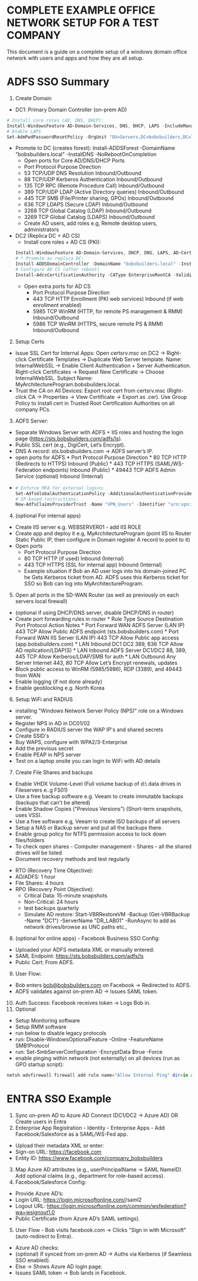 # COMPLETE EXAMPLE OFFICE NETWORK SETUP FOR A TEST COMPANY

This document is a guide on a complete setup of a windows domain office network with users
and apps and how they are all setup.

# ADFS SSO Summary
1. Create Domain 
  * DC1: Primary Domain Controller (on-prem AD) 
  ```powershell 
  # Install core roles (AD, DNS, DHCP):
  Install-WindowsFeature AD-Domain-Services, DNS, DHCP, LAPS -IncludeManagementTools
  # Enable LAPS
  Set-AdmPwdPasswordResetPolicy -OrgUnit "OU=Servers,DC=bobsbuilders,DC=local"
  ```
  * Promote to DC (creates forest): Install-ADDSForest -DomainName "bobsbuilders.local" -InstallDNS -NoRebootOnCompletion
      * Open ports for Core AD/DNS/DHCP Ports
      * Port	Protocol	Purpose	Direction
      * 53	TCP/UDP	DNS Resolution	Inbound/Outbound
      * 88	TCP/UDP	Kerberos Authentication	Inbound/Outbound
      * 135	TCP	RPC (Remote Procedure Call)	Inbound/Outbound
      * 389	TCP/UDP	LDAP (Active Directory queries)	Inbound/Outbound
      * 445	TCP	SMB (File/Printer sharing, GPOs)	Inbound/Outbound
      * 636	TCP	LDAPS (Secure LDAP)	Inbound/Outbound
      * 3268	TCP	Global Catalog (LDAP)	Inbound/Outbound
      * 3269	TCP	Global Catalog (LDAPS)	Inbound/Outbound
     * Create AD users, add roles e.g, Remote desktop users, administrators
  * DC2 (Replica DC + AD CS)
     * Install core roles + AD CS (PKI): 
     ```powershell 
     Install-WindowsFeature AD-Domain-Services, DHCP, DNS, LAPS, AD-Certificate -IncludeManagementTools
     # * Promote as replica DC: 
     Install-ADDSDomainController -DomainName "bobsbuilders.local" -InstallDNS -NoRebootOnCompletion
     # Configure AD CS (after reboot)
     Install-AdcsCertificationAuthority -CAType EnterpriseRootCA -ValidityPeriod Years 5 -CryptoProviderName "RSA#Microsoft Software Key Storage Provider" -KeyLength 2048
     ```
     * Open extra ports for AD CS
          * Port	Protocol	Purpose	Direction
          * 443	TCP	HTTP Enrollment (PKI web services)	Inbound (if web enrollment enabled)
          * 5985	TCP	WinRM (HTTP, for remote PS management & RMM)	Inbound/Outbound
          * 5986	TCP	WinRM (HTTPS, secure remote PS & RMM)	Inbound/Outbound
2. Setup Certs
  * Issue SSL Cert for Internal Apps: Open certsrv.msc on DC2 → Right-click Certificate Templates → Duplicate Web Server template. Name: InternalWebSSL → Enable Client Authentication + Server Authentication. Right-click Certificates → Request New Certificate → Choose InternalWebSSL. Subject Name: MyArchitectureProgram.bobsbuilders.local.
  * Trust the CA on All Devices: Export root cert from certsrv.msc (Right-click CA → Properties → View Certificate → Export as .cer). Use Group Policy to Install cert in Trusted Root Certification Authorities on all company PCs.
3. ADFS Server:
  * Separate Windows Server with ADFS + IIS roles and hosting the login page (https://sts.bobsbuilders.com/adfs/ls).
  * Public SSL cert (e.g., DigiCert, Let’s Encrypt).
  * DNS A record: sts.bobsbuilders.com → ADFS server’s IP.
   * open ports for ADFS
          * Port	Protocol	Purpose	Direction
          * 80	TCP	HTTP (Redirects to HTTPS)	Inbound (Public)
          * 443	TCP	HTTPS (SAML/WS-Federation endpoints)	Inbound (Public)
          * 49443	TCP	ADFS Admin Service (optional)	Inbound (Internal)
  * 
    ```powershell
    # Enforce MFA for external logins: 
    Set-AdfsGlobalAuthenticationPolicy -AdditionalAuthenticationProvider "AzureMfa" -ClientAuthenticationMethods "Primary, Secondary"
    # IP-based restrictions:
    New-AdfsClaimsProviderTrust -Name "VPN_Users" -Identifier "urn:vpn:users" -AllowedAuthenticationTypes "All"
    ```
4. (optional For internal apps) 
 * Create IIS server e.g. WEBSERVER01 - add IIS ROLE
 * Create app and deploy it e.g, MyArchitectureProgram (point IIS to Router Static Public IP, then configure in Domain        register A record to point to it)
 * Open ports
    * Port	Protocol	Purpose	Direction
    * 80	TCP	HTTP (if used)	Inbound (Internal)
    * 443	TCP	HTTPS (SSL for internal app)	Inbound (Internal)
    * Example situation if Bob an AD user logs into his domain-joined PC he Gets Kerberos ticket from AD.
      ADFS uses this Kerberos ticket for SSO so Bob can log into MyArchitectureProgram.
5. Open all ports in the SD-WAN Router (as well as previously on each servers local firewall)
  * (optional if using DHCP/DNS server, disable DHCP/DNS in router)
   * Create port forwarding rules in router
    * Rule Type	Source	Destination	Port	Protocol	Action	Notes
    * Port Forward	WAN	ADFS Server (LAN IP)	443	TCP	Allow	Public ADFS endpoint (sts.bobsbuilders.com)
    * Port Forward	WAN	IIS Server (LAN IP)	443	TCP	Allow	Public app access (app.bobsbuilders.com)
    * LAN Inbound	DC1	DC2	389, 636	TCP	Allow	AD replication/LDAP(S)
    * LAN Inbound	ADFS Server	DC1/DC2	88, 389, 445	TCP	Allow	Kerberos/LDAP/SMB for auth
    * LAN Outbound	Any Server	Internet	443, 80	TCP	Allow	Let’s Encrypt renewals, updates
  * Block public access to WinRM (5985/5986), RDP (3389), and 49443 from WAN
  * Enable logging (if not done already)
  * Enable geoblocking e.g. North Korea
6. Setup WiFi and RADIUS
  * installing "Windows Network Server Policy (NPS)" role on a Windows server.
  * Register NPS in AD in DC01/02
  * Configure in RADIUS server the WAP IP's and shared secrets
  * Create SSID's
  * Buy WAPS, configure with WPA2/3-Enterprise
  * Add the previous secret
  * Enable PEAP in NPS server
  * Test on a laptop onsite you can login to WiFi with AD details
7. Create File Shares and backups
 * Enable VHDX Volume-Level (Full volume backup of d:\ data drives in Fileservers e..g FS01)
 * Use a free backup software e.g. Veeam to create immutable backups (backups that can't be altered)
 * Enable Shadow Copies ("Previous Versions") (Short-term snapshots, uses VSS).
 * Use a free software e.g, Veeam to create ISO backups of all servers
 * Setup a NAS or Backup server and put all the backups there.
 * Enable group policy for NTFS permission access to lock down files/folders
 * To check open shares - Computer management - Shares - all the shared drives will be listed
  * Document recovery methods and test regularly
  - RTO (Recovery Time Objective):  
  - AD/ADFS: 1 hour  
  - File Shares: 4 hours  
- RPO (Recovery Point Objective):  
  - Critical Data: 15-minute snapshots  
  - Non-Critical: 24 hours  
  * test backups quarterly
  * Simulate AD restore: Start-VBRRestoreVM -Backup (Get-VBRBackup -Name "DC1") -ServerName "DR_LAB01" -RunAsync
to add as network drives/browse as UNC paths etc.,
8. (optional for online apps) - Facebook Business SSO Config:
  * Uploaded your ADFS metadata XML or manually entered:
  * SAML Endpoint: https://sts.bobsbuilders.com/adfs/ls
  * Public Cert: From ADFS.
9. User Flow:
  * Bob enters bob@bobsbuilders.com on Facebook → Redirected to ADFS.
  * ADFS validates against on-prem AD → Issues SAML token.
10. Auth Success: Facebook receives token → Logs Bob in.
11. Optional
 * Setup Monitoring software
 * Setup RMM software
 * run below to disable legacy protocols
 * run: Disable-WindowsOptionalFeature -Online -FeatureName SMB1Protocol
 * run: Set-SmbServerConfiguration -EncryptData $true -Force
 * enable pinging within network (not externally) on all devices (run as GPO startup script):
  ```powershell 
  netsh advfirewall firewall add rule name="Allow Internal Ping" dir=in action=allow protocol=icmpv4:8,any remoteip=10.0.0.0/24,192.168.1.0/24
  ```


# ENTRA SSO Example

1. Sync on-prem AD to Azure AD Connect (DC1/DC2 → Azure AD) OR Create users in Entra
2. Enterprise App Registration - Identity - Enterprise Apps - Add Facebook/Salesforce as a SAML/WS-Fed app.
  * Upload their metadata XML or enter:
  * Sign-on URL: https://facebook.com
  * Entity ID: https://www.facebook.com/company_bobsbuilders
3. Map Azure AD attributes (e.g., userPrincipalName → SAML NameID) Add optional claims (e.g., department for role-based access).
4. Facebook/Salesforce Config:
 * Provide Azure AD’s:
 * Login URL: https://login.microsoftonline.com/<tenant-id>/saml2
 * Logout URL: https://login.microsoftonline.com/common/wsfederation?wa=wsignout1.0
 * Public Certificate (from Azure AD’s SAML settings).
5. User Flow - Bob visits facebook.com → Clicks "Sign in with Microsoft" (auto-redirect to Entra).
 * Azure AD checks:
 * (optional) If synced from on-prem AD → Auths via Kerberos (if Seamless SSO enabled).
 * Else → Shows Azure AD login page.
 * Issues SAML token → Bob lands in Facebook.
